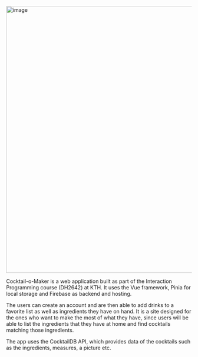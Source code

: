 <img width="726" alt="image" src="https://user-images.githubusercontent.com/25374765/213712545-fdae29eb-63ed-494f-907a-af544eb25d7f.png">

Cocktail-o-Maker is a web application built as part of the Interaction Programming course (DH2642) at KTH. It uses the Vue framework, Pinia for local storage and Firebase as backend and hosting.

The users can create an account and are then able to add drinks to a favorite list as well as ingredients they have on hand.
It is a site designed for the ones who want to make the most of what they have, since users will be able to list the
ingredients that they have at home and find cocktails matching those ingredients.

The app uses the CocktailDB API, which provides data of the cocktails such as the ingredients, measures, a picture etc.
